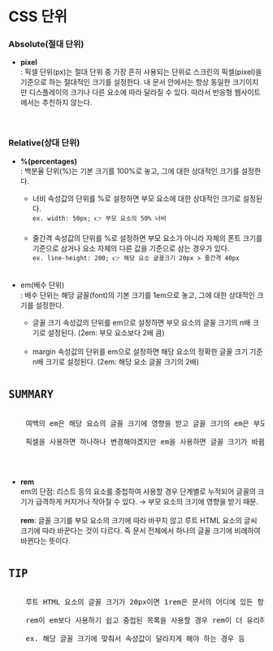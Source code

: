 # CSS 단위
### Absolute(절대 단위)

* **pixel**<br>
: 픽셀 단위(px)는 절대 단위 중 가장 흔히 사용되는 단위로 스크린의 픽셀(pixel)을 기준으로 하는 절대적인 크기를 설정한다. 
내 문서 안에서는 항상 동일한 크기이지만 디스플레이의 크기나 다른 요소에 따라 달라질 수 있다. 
따라서 반응형 웹사이트에서는 추천하지 않는다.
<br><br><br>

### Relative(상대 단위)

*  **%(percentages)**<br>
: 백분율 단위(%)는 기본 크기를 100%로 놓고, 그에 대한 상대적인 크기를 설정한다.<br>
    * 너비 속성값의 단위를 %로 설정하면 부모 요소에 대한 상대적인 크기로 설정된다.<br>
    `ex. width: 50px; 👉 부모 요소의 50% 너비`<br><br>
    * 줄간격 속성값의 단위를 %로 설정하면 부모 요소가 아니라 자체의 폰트 크기를 기준으로 삼거나 요소 자체의 다른 값을 기준으로 삼는 경우가 있다.<br>
    `ex. line-height: 200; 👉 해당 요소 글꼴크기 20px > 줄간격 40px`
<br><br>

* em(배수 단위)<br>
: 배수 단위는 해당 글꼴(font)의 기본 크기를 1em으로 놓고, 그에 대한 상대적인 크기를 설정한다.<br>
    * 글꼴 크기 속성값의 단위를 em으로 설정하면 부모 요소의 글꼴 크기의 n배 크기로 설정된다. (2em: 부모 요소보다 2배 큼)<br><br>
    * margin 속성값의 단위를 em으로 설정하면 해당 요소의 정확한 글꼴 크기 기준 n배 크기로 설정된다. (2em: 해당 요소 글꼴 크기의 2배)
<pre><h2>SUMMARY</h2>
    여백의 em은 해당 요쇼의 글꼴 크기에 영향을 받고 글꼴 크기의 em은 부모 요소의 글꼴 크기에 영향을 받는다.<br>
    픽셀을 사용하면 하나하나 변경해야겠지만 em을 사용하면 글꼴 크기가 바뀜에 따라 자동적으로 달라진다!
    </pre>
<br>

* **rem**<br>
em의 단점: 리스트 등의 요소를 중첩하여 사용할 경우 단계별로 누적되어 글꼴의 크기가 급격하게 커지거나 작아질 수 있다. → 부모 요소의 크기에 영향을 받기 때문.<br><br>
**rem**: 글꼴 크기를 부모 요소의 크기에 따라 바꾸지 않고 루트 HTML 요소의 글씨 크기에 따라 바꾼다는 것이 다르다. 즉 문서 전체에서 하나의 글꼴 크기에 비례하여 바뀐다는 뜻이다.<br>
<pre><h2>TIP</h2>
    루트 HTML 요소의 글꼴 크기가 20px이면 1rem은 문서의 어디에 있든 항상 20px이다.

    rem이 em보다 사용하기 쉽고 중첩된 목록을 사용할 경우 rem이 더 유리하지만, 경우에 따라서 em이 유리할 수 있다.

    ex. 해당 글꼴 크기에 맞춰서 속성값이 달라지게 해야 하는 경우 등
 </pre>
    
